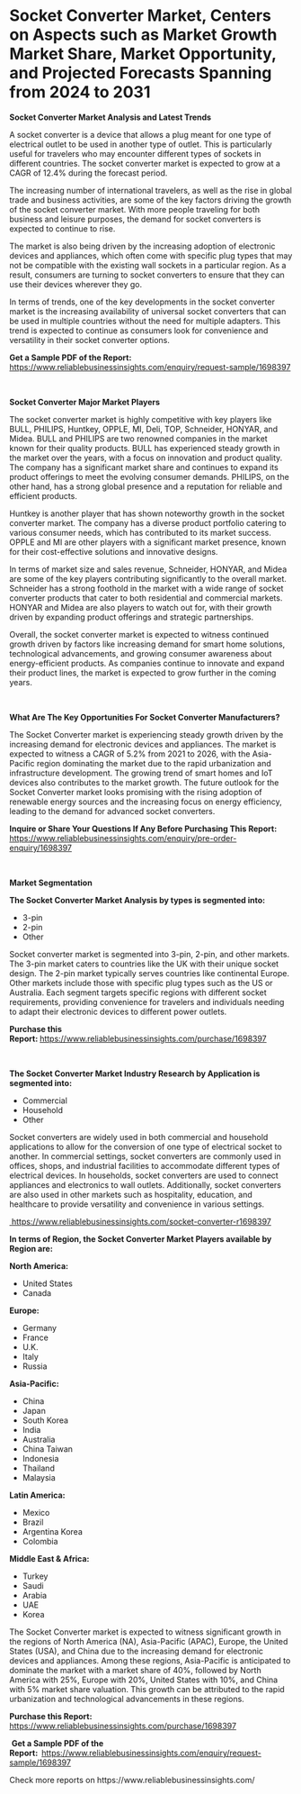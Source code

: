 <p><h1>Socket Converter Market, Centers on Aspects such as Market Growth Market Share, Market Opportunity, and Projected Forecasts Spanning from 2024 to 2031</h1></p><p><strong>Socket Converter Market Analysis and Latest Trends</strong></p>
<p><p>A socket converter is a device that allows a plug meant for one type of electrical outlet to be used in another type of outlet. This is particularly useful for travelers who may encounter different types of sockets in different countries. The socket converter market is expected to grow at a CAGR of 12.4% during the forecast period.</p><p>The increasing number of international travelers, as well as the rise in global trade and business activities, are some of the key factors driving the growth of the socket converter market. With more people traveling for both business and leisure purposes, the demand for socket converters is expected to continue to rise.</p><p>The market is also being driven by the increasing adoption of electronic devices and appliances, which often come with specific plug types that may not be compatible with the existing wall sockets in a particular region. As a result, consumers are turning to socket converters to ensure that they can use their devices wherever they go.</p><p>In terms of trends, one of the key developments in the socket converter market is the increasing availability of universal socket converters that can be used in multiple countries without the need for multiple adapters. This trend is expected to continue as consumers look for convenience and versatility in their socket converter options.</p></p>
<p><strong>Get a Sample PDF of the Report:&nbsp;</strong> <a href="https://www.reliablebusinessinsights.com/enquiry/request-sample/1698397">https://www.reliablebusinessinsights.com/enquiry/request-sample/1698397</a></p>
<p>&nbsp;</p>
<p><strong>Socket Converter Major Market Players</strong></p>
<p><p>The socket converter market is highly competitive with key players like BULL, PHILIPS, Huntkey, OPPLE, MI, Deli, TOP, Schneider, HONYAR, and Midea. BULL and PHILIPS are two renowned companies in the market known for their quality products. BULL has experienced steady growth in the market over the years, with a focus on innovation and product quality. The company has a significant market share and continues to expand its product offerings to meet the evolving consumer demands. PHILIPS, on the other hand, has a strong global presence and a reputation for reliable and efficient products.</p><p>Huntkey is another player that has shown noteworthy growth in the socket converter market. The company has a diverse product portfolio catering to various consumer needs, which has contributed to its market success. OPPLE and MI are other players with a significant market presence, known for their cost-effective solutions and innovative designs.</p><p>In terms of market size and sales revenue, Schneider, HONYAR, and Midea are some of the key players contributing significantly to the overall market. Schneider has a strong foothold in the market with a wide range of socket converter products that cater to both residential and commercial markets. HONYAR and Midea are also players to watch out for, with their growth driven by expanding product offerings and strategic partnerships.</p><p>Overall, the socket converter market is expected to witness continued growth driven by factors like increasing demand for smart home solutions, technological advancements, and growing consumer awareness about energy-efficient products. As companies continue to innovate and expand their product lines, the market is expected to grow further in the coming years.</p></p>
<p>&nbsp;</p>
<p><strong>What Are The Key Opportunities For Socket Converter Manufacturers?</strong></p>
<p><p>The Socket Converter market is experiencing steady growth driven by the increasing demand for electronic devices and appliances. The market is expected to witness a CAGR of 5.2% from 2021 to 2026, with the Asia-Pacific region dominating the market due to the rapid urbanization and infrastructure development. The growing trend of smart homes and IoT devices also contributes to the market growth. The future outlook for the Socket Converter market looks promising with the rising adoption of renewable energy sources and the increasing focus on energy efficiency, leading to the demand for advanced socket converters.</p></p>
<p><strong>Inquire or Share Your Questions If Any Before Purchasing This Report:</strong> <a href="https://www.reliablebusinessinsights.com/enquiry/pre-order-enquiry/1698397">https://www.reliablebusinessinsights.com/enquiry/pre-order-enquiry/1698397</a></p>
<p>&nbsp;</p>
<p><strong>Market Segmentation</strong></p>
<p><strong>The Socket Converter Market Analysis by types is segmented into:</strong></p>
<p><ul><li>3-pin</li><li>2-pin</li><li>Other</li></ul></p>
<p><p>Socket converter market is segmented into 3-pin, 2-pin, and other markets. The 3-pin market caters to countries like the UK with their unique socket design. The 2-pin market typically serves countries like continental Europe. Other markets include those with specific plug types such as the US or Australia. Each segment targets specific regions with different socket requirements, providing convenience for travelers and individuals needing to adapt their electronic devices to different power outlets.</p></p>
<p><strong>Purchase this Report:&nbsp;</strong><a href="https://www.reliablebusinessinsights.com/purchase/1698397">https://www.reliablebusinessinsights.com/purchase/1698397</a></p>
<p>&nbsp;</p>
<p><strong>The Socket Converter Market Industry Research by Application is segmented into:</strong></p>
<p><ul><li>Commercial</li><li>Household</li><li>Other</li></ul></p>
<p><p>Socket converters are widely used in both commercial and household applications to allow for the conversion of one type of electrical socket to another. In commercial settings, socket converters are commonly used in offices, shops, and industrial facilities to accommodate different types of electrical devices. In households, socket converters are used to connect appliances and electronics to wall outlets. Additionally, socket converters are also used in other markets such as hospitality, education, and healthcare to provide versatility and convenience in various settings.</p></p>
<p><a href="https://www.reliablebusinessinsights.com/socket-converter-r1698397">&nbsp;https://www.reliablebusinessinsights.com/socket-converter-r1698397</a></p>
<p><strong>In terms of Region, the Socket Converter Market Players available by Region are:</strong></p>
<p>
    <p> <strong> North America: </strong>
        <ul>
            <li>United States</li>
            <li>Canada</li>
        </ul>
        </p> 
    <p> <strong> Europe: </strong>
        <ul>
            <li>Germany</li>
            <li>France</li>
            <li>U.K.</li>
            <li>Italy</li>
            <li>Russia</li>
        </ul>
        </p> 
    <p> <strong> Asia-Pacific: </strong>
        <ul>
            <li>China</li>
            <li>Japan</li>
            <li>South Korea</li>
            <li>India</li>
            <li>Australia</li>
            <li>China Taiwan</li>
            <li>Indonesia</li>
            <li>Thailand</li>
            <li>Malaysia</li>
        </ul>
        </p> 
    <p> <strong> Latin America: </strong>
        <ul>
            <li>Mexico</li>
            <li>Brazil</li>
            <li>Argentina Korea</li>
            <li>Colombia</li>
        </ul>
        </p> 
    <p> <strong> Middle East & Africa: </strong>
        <ul>
            <li>Turkey</li>
            <li>Saudi</li>
            <li>Arabia</li>
            <li>UAE</li>
            <li>Korea</li>
        </ul>
    </p>
    </p>
<p><p>The Socket Converter market is expected to witness significant growth in the regions of North America (NA), Asia-Pacific (APAC), Europe, the United States (USA), and China due to the increasing demand for electronic devices and appliances. Among these regions, Asia-Pacific is anticipated to dominate the market with a market share of 40%, followed by North America with 25%, Europe with 20%, United States with 10%, and China with 5% market share valuation. This growth can be attributed to the rapid urbanization and technological advancements in these regions.</p></p>
<p><strong>Purchase this Report: </strong><a href="https://www.reliablebusinessinsights.com/purchase/1698397">https://www.reliablebusinessinsights.com/purchase/1698397</a></p>
<p>&nbsp;<strong>Get a Sample PDF of the Report:&nbsp;&nbsp;</strong><a href="https://www.reliablebusinessinsights.com/enquiry/request-sample/1698397">https://www.reliablebusinessinsights.com/enquiry/request-sample/1698397</a></p>
<p><strong></strong></p>
<p>Check more reports on https://www.reliablebusinessinsights.com/</p>